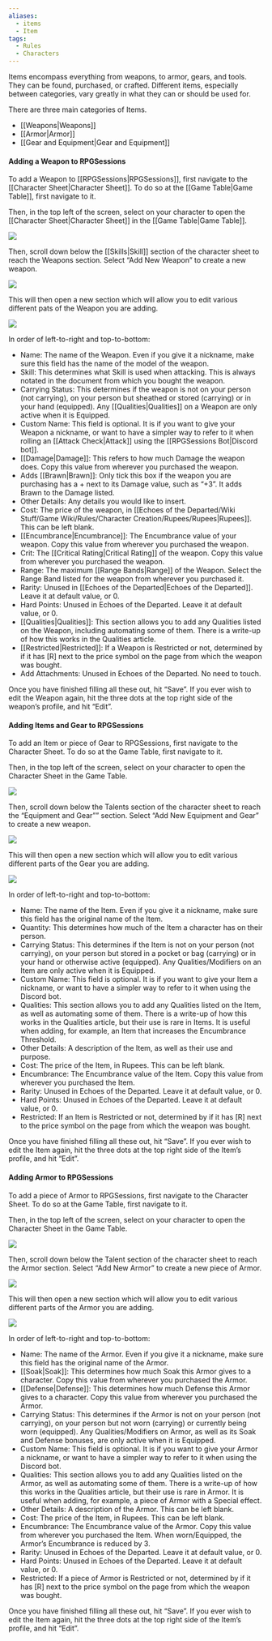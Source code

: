 ```yaml
---
aliases:
  - items
  - Item
tags:
  - Rules
  - Characters
---
```

Items encompass everything from weapons, to armor, gears, and tools. They can be found, purchased, or crafted. Different items, especially between categories, vary greatly in what they can or should be used for.

There are three main categories of Items.
- [[Weapons|Weapons]]
- [[Armor|Armor]]
- [[Gear and Equipment|Gear and Equipment]]
#### Adding a Weapon to RPGSessions
To add a Weapon to [[RPGSessions|RPGSessions]], first navigate to the [[Character Sheet|Character Sheet]]. To do so at the [[Game Table|Game Table]], first navigate to it.

Then, in the top left of the screen, select on your character to open the [[Character Sheet|Character Sheet]] in the [[Game Table|Game Table]].

![](https://i.imgur.com/IOSSljP.png)

Then, scroll down below the [[Skills|Skill]] section of the character sheet to reach the Weapons section. Select “Add New Weapon” to create a new weapon.

![](https://i.imgur.com/zWP9CrD.png)

This will then open a new section which will allow you to edit various different pats of the Weapon you are adding.

![](https://i.imgur.com/PnNaM1H.png)

In order of left-to-right and top-to-bottom:
- Name: The name of the Weapon. Even if you give it a nickname, make sure this field has the name of the model of the weapon.
- Skill: This determines what Skill is used when attacking. This is always notated in the document from which you bought the weapon.
- Carrying Status: This determines if the weapon is not on your person (not carrying), on your person but sheathed or stored (carrying) or in your hand (equipped). Any [[Qualities|Qualities]] on a Weapon are only active when it is Equipped.
- Custom Name: This field is optional. It is if you want to give your Weapon a nickname, or want to have a simpler way to refer to it when rolling an [[Attack Check|Attack]] using the [[RPGSessions Bot|Discord bot]].
- [[Damage|Damage]]: This refers to how much Damage the weapon does. Copy this value from wherever you purchased the weapon.
- Adds [[Brawn|Brawn]]: Only tick this box if the weapon you are purchasing has a + next to its Damage value, such as “+3”. It adds Brawn to the Damage listed.
- Other Details: Any details you would like to insert.
- Cost: The price of the weapon, in [[Echoes of the Departed/Wiki Stuff/Game Wiki/Rules/Character Creation/Rupees/Rupees|Rupees]]. This can be left blank.
- [[Encumbrance|Encumbrance]]: The Encumbrance value of your weapon. Copy this value from wherever you purchased the weapon.
- Crit: The [[Critical Rating|Critical Rating]] of the weapon. Copy this value from wherever you purchased the weapon.
- Range: The maximum [[Range Bands|Range]] of the Weapon. Select the Range Band listed for the weapon from wherever you purchased it.
- Rarity: Unused in [[Echoes of the Departed|Echoes of the Departed]]. Leave it at default value, or 0.
- Hard Points: Unused in Echoes of the Departed. Leave it at default value, or 0.
- [[Qualities|Qualities]]: This section allows you to add any Qualities listed on the Weapon, including automating some of them. There is a write-up of how this works in the Qualities article.
- [[Restricted|Restricted]]: If a Weapon is Restricted or not, determined by if it has [R] next to the price symbol on the page from which the weapon was bought.
- Add Attachments: Unused in Echoes of the Departed. No need to touch.

Once you have finished filling all these out, hit “Save”. If you ever wish to edit the Weapon again, hit the three dots at the top right side of the weapon’s profile, and hit “Edit”.
#### Adding Items and Gear to RPGSessions
To add an Item or piece of Gear to RPGSessions, first navigate to the Character Sheet. To do so at the Game Table, first navigate to it.

Then, in the top left of the screen, select on your character to open the Character Sheet in the Game Table.

![](https://i.imgur.com/IOSSljP.png)

Then, scroll down below the Talents section of the character sheet to reach the “Equipment and Gear”” section. Select “Add New Equipment and Gear” to create a new weapon.

![](https://i.imgur.com/1pttnxG.png)

This will then open a new section which will allow you to edit various different parts of the Gear you are adding.

![](https://i.imgur.com/lJn2wOe.png)

In order of left-to-right and top-to-bottom:
- Name: The name of the Item. Even if you give it a nickname, make sure this field has the original name of the Item.
- Quantity: This determines how much of the Item a character has on their person.
- Carrying Status: This determines if the Item is not on your person (not carrying), on your person but stored in a pocket or bag (carrying) or in your hand or otherwise active (equipped). Any Qualities/Modifiers on an Item are only active when it is Equipped.
- Custom Name: This field is optional. It is if you want to give your Item a nickname, or want to have a simpler way to refer to it when using the Discord bot.
- Qualities: This section allows you to add any Qualities listed on the Item, as well as automating some of them. There is a write-up of how this works in the Qualities article, but their use is rare in Items. It is useful when adding, for example, an Item that increases the Encumbrance Threshold.
- Other Details: A description of the Item, as well as their use and purpose.
- Cost: The price of the Item, in Rupees. This can be left blank.
- Encumbrance: The Encumbrance value of the Item. Copy this value from wherever you purchased the Item.
- Rarity: Unused in Echoes of the Departed. Leave it at default value, or 0.
- Hard Points: Unused in Echoes of the Departed. Leave it at default value, or 0.
- Restricted: If an Item is Restricted or not, determined by if it has [R] next to the price symbol on the page from which the weapon was bought.

Once you have finished filling all these out, hit “Save”. If you ever wish to edit the Item again, hit the three dots at the top right side of the Item’s profile, and hit “Edit”.
#### Adding Armor to RPGSessions
To add a piece of Armor to RPGSessions, first navigate to the Character Sheet. To do so at the Game Table, first navigate to it.

Then, in the top left of the screen, select on your character to open the Character Sheet in the Game Table.

![](https://i.imgur.com/IOSSljP.png)

Then, scroll down below the Talent section of the character sheet to reach the Armor section. Select “Add New Armor” to create a new piece of Armor.

![](https://i.imgur.com/RG54hPK.png)

This will then open a new section which will allow you to edit various different parts of the Armor you are adding.

![](https://i.imgur.com/W3HAFpY.png)

In order of left-to-right and top-to-bottom:
- Name: The name of the Armor. Even if you give it a nickname, make sure this field has the original name of the Armor.
- [[Soak|Soak]]: This determines how much Soak this Armor gives to a character. Copy this value from wherever you purchased the Armor.
- [[Defense|Defense]]: This determines how much Defense this Armor gives to a character. Copy this value from wherever you purchased the Armor.
- Carrying Status: This determines if the Armor is not on your person (not carrying), on your person but not worn (carrying) or currently being worn (equipped). Any Qualities/Modifiers on Armor, as well as its Soak and Defense bonuses, are only active when it is Equipped.
- Custom Name: This field is optional. It is if you want to give your Armor a nickname, or want to have a simpler way to refer to it when using the Discord bot.
- Qualities: This section allows you to add any Qualities listed on the Armor, as well as automating some of them. There is a write-up of how this works in the Qualities article, but their use is rare in Armor. It is useful when adding, for example, a piece of Armor with a Special effect.
- Other Details: A description of the Armor. This can be left blank.
- Cost: The price of the Item, in Rupees. This can be left blank.
- Encumbrance: The Encumbrance value of the Armor. Copy this value from wherever you purchased the Item. When worn/Equipped, the Armor’s Encumbrance is reduced by 3.
- Rarity: Unused in Echoes of the Departed. Leave it at default value, or 0.
- Hard Points: Unused in Echoes of the Departed. Leave it at default value, or 0.
- Restricted: If a piece of Armor is Restricted or not, determined by if it has [R] next to the price symbol on the page from which the weapon was bought.

Once you have finished filling all these out, hit “Save”. If you ever wish to edit the Item again, hit the three dots at the top right side of the Item’s profile, and hit “Edit”.

